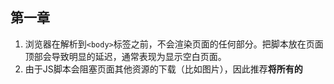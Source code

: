 ## 第一章
1. 浏览器在解析到`<body>`标签之前，不会渲染页面的任何部分。把脚本放在页面顶部会导致明显的延迟，通常表现为显示空白页面。
1. 由于JS脚本会阻塞页面其他资源的下载（比如图片），因此推荐**将所有的<script>标签**尽可能的放到**<body>标签的底部**。
总结：**将脚本放在底部**。
2. 由于每个<script>标签**初始下载**时都会阻塞页面渲染，所以减少页面包含的<script>标签数量有助于改善这一情况。可以通过打包工具来合并为一个JS文件。
3. 下载单个100kb的文件比下载4个25kb的文件更快。**减少页面中外链脚本文件的数量将会改善性能**。
4. 无阻塞脚本的秘诀在于，在页面加载完成后才加载JavaScript代码。在window对象的onload事件触发后再下载脚本。
3. 在<script>标签里使用defer 或者 async 属性。对应的JavaScript文件将在页面解析到`<script>`标签时开始下载，但并不会执行，直到DOM加载完成。
4. 带有defer属性的js文件下载时，不会阻塞浏览器的其他进程。可以并行下载。

## 第二章
1. 如果一个函数引用了三次document，而document是个全局对象。搜索该变量的过程必须遍历整个作用域链，直到最后在全局变量对象中找到。
2. 执行函数时会创建一个成为执行环境（执行上下文）的内部对象。一个执行环境定义了一个函数执行时的环境。函数每次执行时对应的执行环境都是独一无二的，所以多次调用同一个函数就会创建多个执行环境。当函数执行完毕，执行环境就会被销毁。
3. 在执行环境的作用域链中，一个标识符所在的位置越深，他的读写速度也就越慢。因此，局部变量总是最快的。全局变量通常是最慢的，因为全局变量总是存在于作用域链中的最末端。
4. 如果多次访问一个全局对象，可以通过全局变量的引用储存在一个局部变量中。如： `var doc = document`，这样访问全局变量的次数从3次变为1次。而且doc是个局部变量，通过它访问document会更快。
5. 使用闭包也会对性能有影响。闭包是JS最强大的功能之一，它允许函数访问局部作用域之外的数据。
6. 减轻闭包对执行速度的影响：将常用的跨作用于变量储存在局部变量中，然后直接访问局部变量。
7. 通过`hasOwnProperty()`可以判断对象是否包含特定的实例成员。
```
let book = {
    name: 'js'
}

book.hasOwnProperty('name') // true
book.hasOwnProperty('toString') // false
```
8. 要确定对象是否包含特定的属性，可以使用in操作符
```
('name' in book) // true
('toString' in book) // true 因为他即会搜索实例，也会搜索原型
```
9. 搜索实例成员比从字面量或局部变量中读取数据代价更高，再加上便利原型链带来的开销，让性能问题更为严重。
10. 对象成员嵌套得越深，读取速度就会越慢。如  读取loaction.href 比 window.loaction.href  快。
11. 通常来说，在函数中如果要多次读取同一个对象属性，最佳做法是将属性保存到局部变量中。局部变量能够用来代替属性以避免多次查找带来的性能开销。
12. 通过赋值给局部变量的方法不适用于对象的成员方法。因为许多对象方法使用this来判断执行环境，把一个对象方法保存在局部变量会导致this绑定到window，而this值的改变会使得JavaScript引擎无法正确解析它的对象成员，进而导致程序出错。

## 第三章
1. 频繁的访问DOM也会影响性能。访问DOM的次数越多，代码的运行速度越慢。
2. 当页面布局和几何属性发生改变时就需要“重排”。
3. 每次重排都会产生计算消耗，大多数浏览器通过队列化修改并批量执行来优化重排过程。
4. 浏览器需要重排的次数越小，应用程序的响应速度就越快。
5. 如果通过dom改变元素的几何属性（宽高），其他元素的几何属性也会受到影响。浏览器会使渲染树中受到影响的部分失效，并重新构造渲染树。**这个过程称为重排（reflow）**。
6. 完成重排后，浏览器会重新绘制受影响的部分到屏幕中，**这个过程称为重绘（repaint）**。
7. **并不是所有的dom变化都会影响几何属性。例如，改变一个元素的背景色并不会影响它的宽和高。在这种情况下，只会发生一次重绘，因为元素的布局并没有改变**。
8. 重排发生在**页面布局和几何属性改变**时就需要重排。
- 添加或删除可见的DOM元素
- 元素位置改变
- 元素尺寸改变（包括：外边距、内边距、边框厚度、宽度、高度等属性改变。）
- 内容改变，例如：文本改变或图片被另一个不同尺寸的图片替代
- 页面渲染初始化
- 浏览器窗口尺寸改变
9. 当你需要对DOM元素进行一系列操作时，可以通过以下步骤来减少重绘和重排的次数：
    - 使元素脱离文档流
    - 对其应用多重改变
    - 把元素带回文档中

这个过程里会触发两次重排，第一步和第二步。如果你忽略这两步，那么在第二步**所产生的任何修改都会触发一次重排**。
10. 有三种方法可以使dom脱离文档：
- 隐藏元素，应用修改，重新显示
- 使用文档片段在当前DOM之外构建一个子树，再把它拷贝回文档
- 将原始元素拷贝到一个脱离文档的节点中，修改副本，完成后再替换原始元素
11. 在IE中大量：hover会降低性能。
12. 使用事件委托来减少事件处理器的数量。

## 第四章
1. 在大多数变成语言中，代码执行时间大部分消耗在循环中。循环处理是最常见的编程模式之一，也是提升性能必须关注的要点之一。
2. 循环类型包括 for循环、while循环、do-while循环和for-in循环。这些循环当中只有for-in循环比其他几种明显要慢。
3.在循环中，通过定义一个局部变量的`length`属性，这样循环运行前只进行一次属性查找。可以直接读取局部变量。
```
for(let i=0; i<item.length; i++)
写成
for(let i=0, len=item.length; i<len; i++)
```
4. 通过使用倒序循环来提升性能，如：`var i=items.length i--`
5. Duff's Device
```
let i = item.length % 8
while(i) {
    process(item[i--])
}

i = Math.floor(item.length % 8)

whilte(i) {
    process(item[i--])
    process(item[i--])
    process(item[i--])
    process(item[i--])
    process(item[i--])
    process(item[i--])
    process(item[i--])
    process(item[i--])
}
```
5. 事实证明，大多数情况下switch比if-else运行要快，但只有当条件数量很大时才快得明显。
6. 在条件数量较少时使用if-else，而在条件数量较大时使用switch。
7. 优化if-else的方法是确保**最有可能出现的条件放在首位**。if-else中的条件语句应该总是按照从**最大概率到最小概率的顺序排列**，以确保运行速度最快。
8. 优化if-else的另一种方法是使用一系列嵌套的if-else语句。
```
if (value < 6) {
    if (value < 3) {
      if (value === 2) {
        console.log('result2');
      } else if (value === 1) {
        console.log('result1');
      } else {
        console.log('result0');
      }
    } else {
      if (value === 3) {
        console.log('result3');
      } else if (value === 4) {
        console.log('result4');
      } else {
        console.log('result5');
      }
    }
    } else {
    if (value < 8) {
      if (value === 7) {
        console.log('result7');
      } else {
        console.log('result6');
      }
    } else {
      if (value === 8) {
        console.log('result8');
      } else if (value === 9) {
        console.log('result9');
      } else {
        console.log('result10');
      }
    }
}
```
9. 使用**查找表**（**数组**）比if-else和switch更快。优点是不用书写任何条件判断语句，即便候选值数量增加时，也几乎不会产生额外的性能开销。
10. 当单个键和单个值之间存在逻辑映射时，查找表的优势就能体现出来。`switch`语句**更适合于每个键都需要对应一个独特的动作或一系列动作的场合**。
11. JavaScript引擎支持的递归数量与JavaScript调用栈大小直接相关。
12. 最常见的导致栈溢出的原因是**不正确的终止条件**。
13. 字符串合并的方法：
```
The + operator: str = 'a' + 'b' + 'c'
The += operator: str = 'a'
                str += 'b'
                str += 'c'
array.join(): str = ['a', 'b', 'c'].join("")
string.concat(): str = 'a'
                str = str.concat(['a', 'b'])
```
14. `str += 'one' + 'two'`；此代码运行会经历以下几个步骤：
- 在内存中创建一个临时字符串
- 连接后的字符串'onetwo'被赋值给该临时字符串
- 临时字符串与str当前的值连接
- 连接后的值赋值给str
15. 优化上述代码:`str += 'one';str += 'two';`或者`str = str + 'one' + 'two'`。
- 赋值表达式由str作为基础，每次给他附加一个字符串，由左向右依次连接，因此避免使用了**临时字符串**。
- 除IE浏览器外，其他浏览器会尝试为**表达式左侧的字符串分配更多的内存**，然后将第二个字符串拷贝至它的结尾。
16. 在IE7及一下用`join()`可以使用如下优化：**使用一个数组来接收合并的字符串，然后通过`join("")`进行连接。**
17. 正则表达式慢的原因通常是匹配失败的过程慢，而不是匹配成功的过程慢。所以，如果修改一个正则表达式匹配过程变快而失败过程变慢，是一个错误的修改。
18. 一个快速的正则表达式需要：
- 起始标记：`^ $`
- 特定的字符串
- 字符类：`\d [a-z]`等
- 单词边界：`\b`
- 避免：
    - 分组或选择字元开头
    - 类似`one|two`的顶层分支
19. 使用字符集和选项组件来减少对分支的需求：
```
// 替换前   替换后
cat|bat     [cb]at
red|read    rea?d
red|raw     r(?:ed|aw)
(.|\r|\n)   [\s\S]
```


## 第六章
1. **用于执行JavaScript和更新用户界面的进程通常被称为“浏览器UI线程”。UI线程的工作基于一个简单的队列系统，任务会被保存到队列中直到进程空闲。一旦空闲，队列中的下一个任务就被重新提取出来并运行。这些任务要么是运行JavaScript代码，要么是执行UI更新，包括重绘和重排。**
2. 定时器的时间**从代码创建开始时计时**。并在指定时间后**加入任务队列**。
3. 如果执行定时器的函数执行时间较长甚至超过定时器的时间，那么定时器会在函数执行完之后立马执行。
4. 每个定时器的真实延时时间在很大程度上来说取决于具体情况。普遍来讲，最好使用最少25毫秒，因为在小的延时，对大多数UI更新来说不够用。


## 第七章
1. 使用xht时，`POST`和`GET`的对比：
- 对于那些不会改变服务器状态，只会获取数据（幂等行为）的请求，应该使用GET。**经GET请求的数据会被缓存起来，如果需要多次请求同一数据的话，他会有助于提升性能。**
> 幂等行为：若干次请求的副作用与单词请求相同或者根本没有副作用，那么这些请求方法就能够被视作“幂等”的。GET请求对服务器不产生其他副作用，所以具有幂等属性。
- 当请求的URL加上参数的长度接近或超过2048个字符时，才应该用POST获取数据。因为有些浏览器显示URL长度，过长时将会导致请求的URL被截断。
2. 当使用XHR发送数据到服务器时，GET方式会更快。因为对于少量数据而言，一个GET请求往服务器只发送一个数据包。而一个POST请求，至少要发送两个数据包，一个装载头信息，另一个装载POST正文。POST更适合发送大量数据到服务器。
3. 当使用XHR时，JSON数据被当成字符串返回。该字符串紧接着被eval()转换成原生对象。然而，在使用动态脚本注入时，JOSN数据被当成另一个JavaScript文件并作为原生代码执行。为实现这一点，这些数据必须封装在一个回调函数里。这就是所谓的“JSON填充(JSON with padding)”或JSON-P。
4. 最快的Ajax请求就是没有请求。有两种主要的方法可避免发送不必要的请求：
- 在服务端，设置HTTP头信息以确保你的响应会被浏览器缓存
- 在客户端，把获取到的信息储存到本地，从而避免再次请求
5. 要使相应缓存，可以设置HTTP头部 `Expires`，这个请求头能设置一个缓存日期，超过这个日期后，请求就直接在服务器进行请求。
6. 可是手动设置缓存。也就是在页面中设置一个变量，然后使用url作为键值，请求之后 储存到变量中。如果用户执行了某些动作导致缓存失效，可以删除变量中的url。`delete localCache['/user/friendlist/']`
7. 第一种消除函数中的重复工作的方法是延迟加载。延迟加载意味着信息再被使用前不会做任何操作。在方法调用时，首先检查并决定使用哪种方法去绑定或取消绑定事件处理器。然后原始函数被包含正确操作的新函数覆盖。
8. 另一种方法是 条件预加载，他会在脚本加载期间提前检测，而不会等到函数被调用。**使用三元表达式进行设置**。
```javascript
const addHandler = document.body.addEventListener ? ... : ...
```
9. 条件预加载确保所有函数调用消耗的时间相同。其代价是需要在脚本加载时就检测，而不是加载后。预加载适合用于一个函数马上就要被用到，并且在整个页面的生命周期中频繁出现的场合。
10. JavaScript的原生方法总会比你写的任何代码都要快，尽量使用原生方法。


## 第九章
1. 网站提速中的重要一条规则，就是减少页面渲染所需的http请求数，特别是针对那些首次访问网站的用户。一个简单的方式就是把部分文件和代码合并成一个外链文件。
2. JavaScript压缩指的是把JavaScript文件中所有与运行无关的部分进行剥离的过程。剥离的内容包括注释和不必要的空白字符。